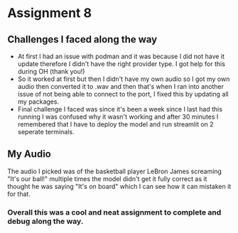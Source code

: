 # Assignment 8

## Challenges I faced along the way
* At first I had an issue with podman and it was because I did not have it update therefore I didn't have the right provider type. I got help for this during OH (thank you!)
* So it worked at first but then I didn't have my own audio so I got my own audio then converted it to .wav and then that's when I ran into another issue of not being able to connect to the port, I fixed this by updating all my packages.
* Final challenge I faced was since it's been a week since I last had this running I was confused why it wasn't working and after 30 minutes I remembered that I have to deploy the model and run streamlit on 2 seperate terminals.

## My Audio
The audio I picked was of the basketball player LeBron James screaming "It's our ball!" multiple times the model didn't get it fully correct as it thought he was saying "It's on board" which I can see how it can mistaken it for that.

### Overall this was a cool and neat assignment to complete and debug along the way. 
